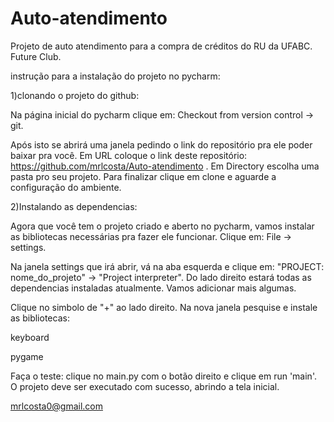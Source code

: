 # Auto-atendimento
Projeto de auto atendimento para a compra de créditos do RU da UFABC. 
Future Club.

instrução para a instalação do projeto no pycharm:



1)clonando o projeto do github:

Na página inicial do pycharm clique em: Checkout from version control -> git.

Após isto se abrirá uma janela pedindo o link do repositório pra ele poder baixar pra você.
Em URL coloque o link deste repositório: https://github.com/mrlcosta/Auto-atendimento .
Em Directory escolha uma pasta pro seu projeto.
Para finalizar clique em clone e aguarde a configuração do ambiente.

2)Instalando as dependencias:

Agora que você tem o projeto criado e aberto no pycharm, vamos instalar as bibliotecas necessárias pra fazer ele funcionar.
Clique em: File -> settings.

Na janela settings que irá abrir, vá na aba esquerda e clique em: "PROJECT: nome_do_projeto" -> "Project interpreter".
Do lado direito estará todas as dependencias instaladas atualmente. Vamos adicionar mais algumas.

Clique no simbolo de "+" ao lado direito. Na nova janela pesquise e instale as bibliotecas:

keyboard

pygame

Faça o teste: clique no main.py com o botão direito e clique em run 'main'. O projeto deve ser executado com sucesso, abrindo a tela inicial.

mrlcosta0@gmail.com
